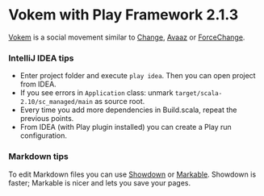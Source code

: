 Vokem with Play Framework 2.1.3
===============================

[Vokem] is a social movement similar to [Change], [Avaaz] or [ForceChange].

  [Vokem]: http://vokem.org
  [Change]: http://change.org
  [Avaaz]: http://avaaz.org
  [ForceChange]: http://forcechange.com

### IntelliJ IDEA tips

- Enter project folder and execute `play idea`. Then you can open project from IDEA.
- If you see errors in `Application` class: unmark `target/scala-2.10/sc_managed/main` as source root.
- Every time you add more dependencies in Build.scala, repeat the previous points.
- From IDEA (with Play plugin installed) you can create a Play run configuration.

### Markdown tips

To edit Markdown files you can use [Showdown] or [Markable].
Showdown is faster; Markable is nicer and lets you save your pages.

  [Showdown]: http://softwaremaniacs.org/playground/showdown-highlight
  [Markable]: http://markable.in
